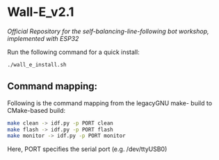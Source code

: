 # Wall-E_v2.1

*Official Repository for the self-balancing-line-following bot workshop, implemented with ESP32*

Run the following command for a quick install:

```bash
./wall_e_install.sh
```
## Command mapping:

Following is the command mapping from the legacyGNU make- build to CMake-based build:
```bash
make clean -> idf.py -p PORT clean
make flash -> idf.py -p PORT flash
make monitor -> idf.py -p PORT monitor
```
Here, PORT specifies the serial port (e.g. /dev/ttyUSB0)
 


